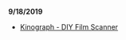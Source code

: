 **9/18/2019**
* [Kinograph - DIY Film Scanner](https://www.instructables.com/id/Kinograph-v01-DIY-Film-Scanner/)
